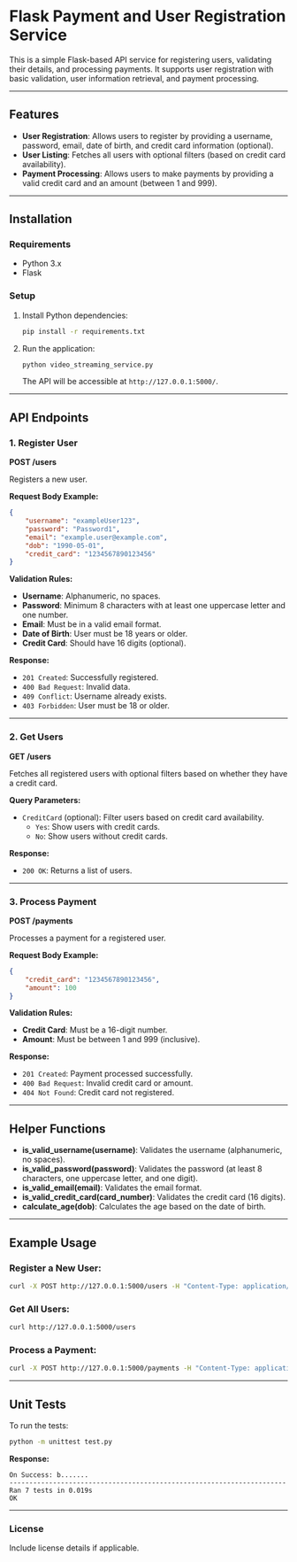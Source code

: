 
# Flask Payment and User Registration Service

This is a simple Flask-based API service for registering users, validating their details, and processing payments. It supports user registration with basic validation, user information retrieval, and payment processing.

---

## Features

- **User Registration**: Allows users to register by providing a username, password, email, date of birth, and credit card information (optional).
- **User Listing**: Fetches all users with optional filters (based on credit card availability).
- **Payment Processing**: Allows users to make payments by providing a valid credit card and an amount (between 1 and 999).

---

## Installation

### Requirements

- Python 3.x
- Flask

### Setup

1. Install Python dependencies:
   ```bash
   pip install -r requirements.txt
   ```

2. Run the application:
   ```bash
   python video_streaming_service.py
   ```

   The API will be accessible at `http://127.0.0.1:5000/`.

---

## API Endpoints

### 1. Register User

**POST /users**

Registers a new user.

**Request Body Example:**
```json
{
    "username": "exampleUser123",
    "password": "Password1",
    "email": "example.user@example.com",
    "dob": "1990-05-01",
    "credit_card": "1234567890123456"
}
```

**Validation Rules:**

- **Username**: Alphanumeric, no spaces.
- **Password**: Minimum 8 characters with at least one uppercase letter and one number.
- **Email**: Must be in a valid email format.
- **Date of Birth**: User must be 18 years or older.
- **Credit Card**: Should have 16 digits (optional).

**Response:**

- `201 Created`: Successfully registered.
- `400 Bad Request`: Invalid data.
- `409 Conflict`: Username already exists.
- `403 Forbidden`: User must be 18 or older.

---

### 2. Get Users

**GET /users**

Fetches all registered users with optional filters based on whether they have a credit card.

**Query Parameters:**

- `CreditCard` (optional): Filter users based on credit card availability.
  - `Yes`: Show users with credit cards.
  - `No`: Show users without credit cards.

**Response:**

- `200 OK`: Returns a list of users.

---

### 3. Process Payment

**POST /payments**

Processes a payment for a registered user.

**Request Body Example:**
```json
{
    "credit_card": "1234567890123456",
    "amount": 100
}
```

**Validation Rules:**

- **Credit Card**: Must be a 16-digit number.
- **Amount**: Must be between 1 and 999 (inclusive).

**Response:**

- `201 Created`: Payment processed successfully.
- `400 Bad Request`: Invalid credit card or amount.
- `404 Not Found`: Credit card not registered.

---

## Helper Functions

- **is_valid_username(username)**: Validates the username (alphanumeric, no spaces).
- **is_valid_password(password)**: Validates the password (at least 8 characters, one uppercase letter, and one digit).
- **is_valid_email(email)**: Validates the email format.
- **is_valid_credit_card(card_number)**: Validates the credit card (16 digits).
- **calculate_age(dob)**: Calculates the age based on the date of birth.

---

## Example Usage

### Register a New User:

```bash
curl -X POST http://127.0.0.1:5000/users -H "Content-Type: application/json" -d "{"username": "johnDoe123", "password": "Password1", "email": "john.doe@example.com", "dob": "2000-01-01", "credit_card": "9876543210987654"}"
```

### Get All Users:

```bash
curl http://127.0.0.1:5000/users
```

### Process a Payment:

```bash
curl -X POST http://127.0.0.1:5000/payments -H "Content-Type: application/json" -d "{"credit_card": "9876543210987654", "amount": 50}"
```

---

## Unit Tests

To run the tests:

```bash
python -m unittest test.py
```

**Response:**
```text
On Success: b.......
----------------------------------------------------------------------  
Ran 7 tests in 0.019s  
OK
```

---

### License

Include license details if applicable.
